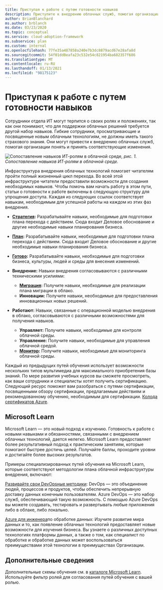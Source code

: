 ```yaml
---
title: Приступая к работе с путем готовности навыков
description: Приступите к внедрению облачных служб, помогая организации понять и принять соответствующие изменения, изучив путь готовности к навыкам.
author: BrianBlanchard
ms.author: brblanch
ms.date: 03/23/2020
ms.topic: conceptual
ms.service: cloud-adoption-framework
ms.subservice: plan
ms.custom: internal
ms.openlocfilehash: 77fe35a487858a240e7b3dc8879acd67e28afa8d
ms.sourcegitcommit: 54f01dd0eafa23c532e54c821954ba682357f686
ms.translationtype: MT
ms.contentlocale: ru-RU
ms.lasthandoff: 01/13/2021
ms.locfileid: "98175123"
---
```

# <a name="get-started-on-a-skills-readiness-path"></a>Приступая к работе с путем готовности навыков

Сотрудники отдела ИТ могут терпится о своих ролях и положениях, так как они понимают, что для поддержки облачных решений требуется другой набор навыков. Гибкие сотрудники, просматривающие и посвященные новым облачным технологиям, не должны иметь такого страхового знания. Они могут привести к внедрению облачных служб, помогая организации понять и принять соответствующие изменения.

![Сопоставление навыков ИТ-ролям в облачной среде, ](../_images/skills-guidance.png)
 _рис. 1. Сопоставление навыков ИТ-ролям в облачной среде._

Инфраструктура внедрения облачных технологий помогает читателям пройти полный жизненный цикл перехода. Во всей этой инфраструктуре читатели предоставили возможности для создания необходимых навыков. Чтобы помочь вам начать работу в этом пути, статьи о готовности к работе включены в следующую структуру для упрощения доступа. Каждая из следующих ссылок соответствует навыкам, необходимым для успешной работы на каждом из этих фаз внедрения.

- **[Стратегия](../strategy/suggested-skills.md):** Разрабатывайте навыки, необходимые для подготовки плана перехода с действием. Сюда входит Деловое обоснование и другие необходимые навыки планирования бизнеса.
- **[План](./suggested-skills.md):** Разрабатывайте навыки, необходимые для подготовки плана перехода с действием. Сюда входит Деловое обоснование и другие необходимые навыки планирования бизнеса.
- **[Готово](../ready/suggested-skills.md):** Разрабатывайте навыки, необходимые для подготовки бизнеса, культуры, людей и среды для внесения изменений.

- **Внедрение:** Навыки внедрения согласовываются с различными техническими усилиями:
  - **[Миграция](../migrate/suggested-skills.md):** Получите навыки, необходимые для реализации плана миграции в облако.
  - **Инновации:** Получите навыки, необходимые для предоставления инновационных новых решений.

- **Работают:** Навыки, связанные с операционной моделью внедрения в облако, согласовываются с различными возможностями для получения навыков.
  - **Управляет:** Получите навыки, необходимые для контроля облачной среды.
  - **Управление:** Получите навыки, необходимые для управления облачной средой.
  - **[Монитор](../manage/monitor/suggested-skills.md):** Получите навыки, необходимые для мониторинга облачной среды.

Каждый из предыдущих путей обучения использует возможности нескольких типов мультимедиа для максимального приобретения базы знаний. По мере развития учебных курсов вы сможете просмотреть, как ваши сотрудники и специалисты хотят получить сертификацию. Следующий ресурс поможет вам разобраться с путями сертификации, посвященными обзору сертификации, предлагаемым действиям и рекомендованному обучению, необходимым для сертификации. [Колода сертификатов Azure](https://aka.ms/azuretraincertdeck). 

## <a name="microsoft-learn"></a>Microsoft Learn

Microsoft Learn — это новый подход к изучению. Готовность к работе с новыми навыками и обязанностями, связанными с внедрением облачных технологий, дается нелегко. Microsoft Learn предоставляет более результативный подход к практическим занятиям, которые помогают быстрее достичь целей. Получайте баллы, проходите уровни и достигайте более высоких результатов.

Примеры специализированных путей обучения на Microsoft Learn, которые соответствуют методологии плана облачной инфраструктуры внедрения, включают:

<!-- docutune:ignore "on premises" -->

[Развивайте свои DevOpsные методики](/learn/paths/evolve-your-devops-practices): DevOps — это объединение людей, процессов и продуктов, чтобы обеспечить непрерывную доставку данных конечным пользователям. Azure DevOps — это набор служб, обеспечивающий такую возможность. С помощью Azure DevOps вы можете создавать, тестировать и развертывать любые приложения либо в облаке, либо локально.

[Azure для инженера](/learn/paths/azure-for-the-data-engineer)по обработке данных: Изучите развитие мира данных и то, как появление облачных технологий предоставляет новые возможности для изучения бизнеса. Вы узнаете о различных доступных технологиях платформы данных, а также о том, как специалист по обработке и обработке данных может воспользоваться преимуществами этой технологии в преимуществах Организации.

## <a name="learn-more"></a>Дополнительные сведения

Дополнительные схемы обучения см. в [каталоге Microsoft Learn](/learn/browse). Используйте фильтр ролей для согласования путей обучения с вашей ролью.
